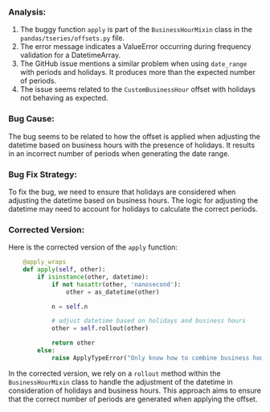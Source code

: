 ### Analysis:
1. The buggy function `apply` is part of the `BusinessHourMixin` class in the `pandas/tseries/offsets.py` file.
2. The error message indicates a ValueError occurring during frequency validation for a DatetimeArray.
3. The GitHub issue mentions a similar problem when using `date_range` with periods and holidays. It produces more than the expected number of periods.
4. The issue seems related to the `CustomBusinessHour` offset with holidays not behaving as expected.

### Bug Cause:
The bug seems to be related to how the offset is applied when adjusting the datetime based on business hours with the presence of holidays. It results in an incorrect number of periods when generating the date range.

### Bug Fix Strategy:
To fix the bug, we need to ensure that holidays are considered when adjusting the datetime based on business hours. The logic for adjusting the datetime may need to account for holidays to calculate the correct periods.

### Corrected Version:
Here is the corrected version of the `apply` function:

```python
    @apply_wraps
    def apply(self, other):
        if isinstance(other, datetime):
            if not hasattr(other, 'nanosecond'):
                other = as_datetime(other)

            n = self.n

            # adjust datetime based on holidays and business hours
            other = self.rollout(other)

            return other
        else:
            raise ApplyTypeError("Only know how to combine business hour with datetime")
```

In the corrected version, we rely on a `rollout` method within the `BusinessHourMixin` class to handle the adjustment of the datetime in consideration of holidays and business hours. This approach aims to ensure that the correct number of periods are generated when applying the offset.